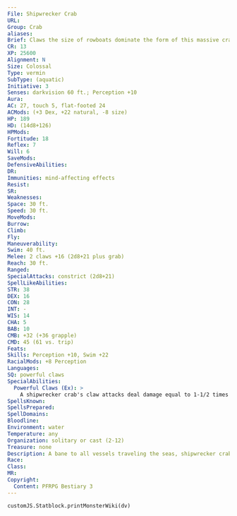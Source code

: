 ```yaml
---
File: Shipwrecker Crab
URL: 
Group: Crab
aliases: 
Brief: Claws the size of rowboats dominate the form of this massive crab. Barnacles and sea grass cling to the creature's thick shell.
CR: 13
XP: 25600
Alignment: N
Size: Colossal
Type: vermin
SubType: (aquatic)
Initiative: 3
Senses: darkvision 60 ft.; Perception +10
Aura: 
AC: 27, touch 5, flat-footed 24
ACMods: (+3 Dex, +22 natural, -8 size)
HP: 189
HD: (14d8+126)
HPMods: 
Fortitude: 18
Reflex: 7
Will: 6
SaveMods: 
DefensiveAbilities: 
DR: 
Immunities: mind-affecting effects
Resist: 
SR: 
Weaknesses: 
Space: 30 ft.
Speed: 30 ft.
MoveMods: 
Burrow: 
Climb: 
Fly: 
Maneuverability: 
Swim: 40 ft.
Melee: 2 claws +16 (2d8+21 plus grab)
Reach: 30 ft.
Ranged: 
SpecialAttacks: constrict (2d8+21)
SpellLikeAbilities: 
STR: 38
DEX: 16
CON: 28
INT: -
WIS: 14
CHA: 5
BAB: 10
CMB: +32 (+36 grapple)
CMD: 45 (61 vs. trip)
Feats: 
Skills: Perception +10, Swim +22
RacialMods: +8 Perception
Languages: 
SQ: powerful claws
SpecialAbilities:
  Powerful Claws (Ex): >
    A shipwrecker crab's claw attacks deal damage equal to 1-1/2 times its Strength modifier. In addition, a shipwrecker crab ignores up to 5 points of hardness when damaging objects.
SpellsKnown: 
SpellsPrepared: 
SpellDomains: 
Bloodline: 
Environment: water
Temperature: any
Organization: solitary or cast (2-12)
Treasure: none
Description: A bane to all vessels traveling the seas, shipwrecker crabs can ruin the career of a merchant captain in minutes, destroying her ship, dumping its cargo into the waters below, and plucking her drowning crew from the wreckage for food.  Shipwrecker crabs live most of their lives in shallow seas, coming near the coast or surface to hunt and feed.  A shipwrecker crab measures 50 feet across, with two long arms capable of extending a further 30 feet each, and weighs 6 tons.
Race: 
Class: 
MR: 
Copyright:
  Content: PFRPG Bestiary 3
---
```

```dataviewjs
customJS.Statblock.printMonsterWiki(dv)
```
